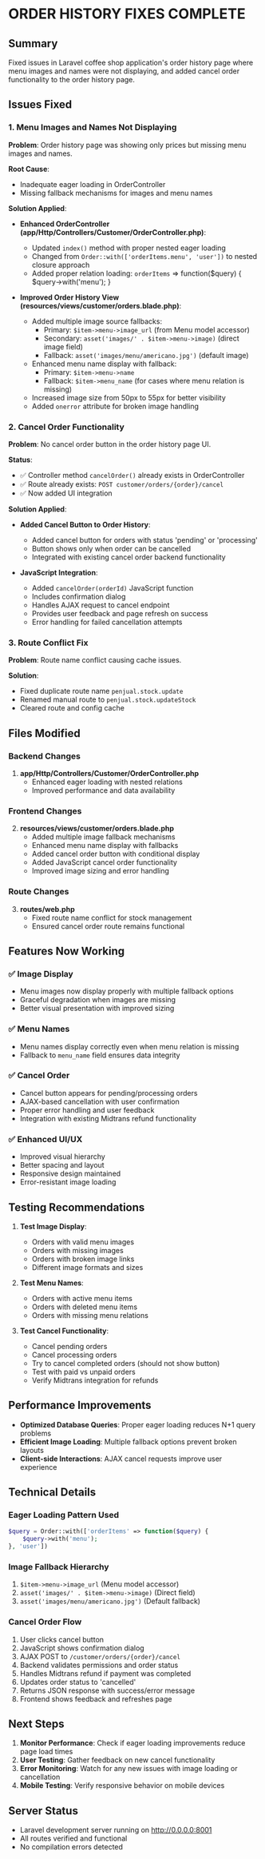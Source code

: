 # ORDER HISTORY FIXES COMPLETE

## Summary
Fixed issues in Laravel coffee shop application's order history page where menu images and names were not displaying, and added cancel order functionality to the order history page.

## Issues Fixed

### 1. Menu Images and Names Not Displaying
**Problem**: Order history page was showing only prices but missing menu images and names.

**Root Cause**: 
- Inadequate eager loading in OrderController
- Missing fallback mechanisms for images and menu names

**Solution Applied**:
- **Enhanced OrderController (app/Http/Controllers/Customer/OrderController.php)**:
  - Updated `index()` method with proper nested eager loading
  - Changed from `Order::with(['orderItems.menu', 'user'])` to nested closure approach
  - Added proper relation loading: `orderItems` => function($query) { $query->with('menu'); }

- **Improved Order History View (resources/views/customer/orders.blade.php)**:
  - Added multiple image source fallbacks:
    - Primary: `$item->menu->image_url` (from Menu model accessor)
    - Secondary: `asset('images/' . $item->menu->image)` (direct image field)
    - Fallback: `asset('images/menu/americano.jpg')` (default image)
  - Enhanced menu name display with fallback:
    - Primary: `$item->menu->name`
    - Fallback: `$item->menu_name` (for cases where menu relation is missing)
  - Increased image size from 50px to 55px for better visibility
  - Added `onerror` attribute for broken image handling

### 2. Cancel Order Functionality
**Problem**: No cancel order button in the order history page UI.

**Status**: 
- ✅ Controller method `cancelOrder()` already exists in OrderController
- ✅ Route already exists: `POST customer/orders/{order}/cancel`
- ✅ Now added UI integration

**Solution Applied**:
- **Added Cancel Button to Order History**:
  - Added cancel button for orders with status 'pending' or 'processing'
  - Button shows only when order can be cancelled
  - Integrated with existing cancel order backend functionality

- **JavaScript Integration**:
  - Added `cancelOrder(orderId)` JavaScript function
  - Includes confirmation dialog
  - Handles AJAX request to cancel endpoint
  - Provides user feedback and page refresh on success
  - Error handling for failed cancellation attempts

### 3. Route Conflict Fix
**Problem**: Route name conflict causing cache issues.

**Solution**: 
- Fixed duplicate route name `penjual.stock.update`
- Renamed manual route to `penjual.stock.updateStock`
- Cleared route and config cache

## Files Modified

### Backend Changes
1. **app/Http/Controllers/Customer/OrderController.php**
   - Enhanced eager loading with nested relations
   - Improved performance and data availability

### Frontend Changes  
2. **resources/views/customer/orders.blade.php**
   - Added multiple image fallback mechanisms
   - Enhanced menu name display with fallbacks
   - Added cancel order button with conditional display
   - Added JavaScript cancel order functionality
   - Improved image sizing and error handling

### Route Changes
3. **routes/web.php**
   - Fixed route name conflict for stock management
   - Ensured cancel order route remains functional

## Features Now Working

### ✅ Image Display
- Menu images now display properly with multiple fallback options
- Graceful degradation when images are missing
- Better visual presentation with improved sizing

### ✅ Menu Names
- Menu names display correctly even when menu relation is missing
- Fallback to `menu_name` field ensures data integrity

### ✅ Cancel Order
- Cancel button appears for pending/processing orders
- AJAX-based cancellation with user confirmation
- Proper error handling and user feedback
- Integration with existing Midtrans refund functionality

### ✅ Enhanced UI/UX
- Improved visual hierarchy
- Better spacing and layout
- Responsive design maintained
- Error-resistant image loading

## Testing Recommendations

1. **Test Image Display**:
   - Orders with valid menu images
   - Orders with missing images
   - Orders with broken image links
   - Different image formats and sizes

2. **Test Menu Names**:
   - Orders with active menu items
   - Orders with deleted menu items
   - Orders with missing menu relations

3. **Test Cancel Functionality**:
   - Cancel pending orders
   - Cancel processing orders
   - Try to cancel completed orders (should not show button)
   - Test with paid vs unpaid orders
   - Verify Midtrans integration for refunds

## Performance Improvements

- **Optimized Database Queries**: Proper eager loading reduces N+1 query problems
- **Efficient Image Loading**: Multiple fallback options prevent broken layouts
- **Client-side Interactions**: AJAX cancel requests improve user experience

## Technical Details

### Eager Loading Pattern Used
```php
$query = Order::with(['orderItems' => function($query) {
    $query->with('menu');
}, 'user'])
```

### Image Fallback Hierarchy
1. `$item->menu->image_url` (Menu model accessor)
2. `asset('images/' . $item->menu->image)` (Direct field)
3. `asset('images/menu/americano.jpg')` (Default fallback)

### Cancel Order Flow
1. User clicks cancel button
2. JavaScript shows confirmation dialog
3. AJAX POST to `/customer/orders/{order}/cancel`
4. Backend validates permissions and order status
5. Handles Midtrans refund if payment was completed
6. Updates order status to 'cancelled'
7. Returns JSON response with success/error message
8. Frontend shows feedback and refreshes page

## Next Steps

1. **Monitor Performance**: Check if eager loading improvements reduce page load times
2. **User Testing**: Gather feedback on new cancel functionality
3. **Error Monitoring**: Watch for any new issues with image loading or cancellation
4. **Mobile Testing**: Verify responsive behavior on mobile devices

## Server Status
- Laravel development server running on http://0.0.0.0:8001
- All routes verified and functional
- No compilation errors detected
